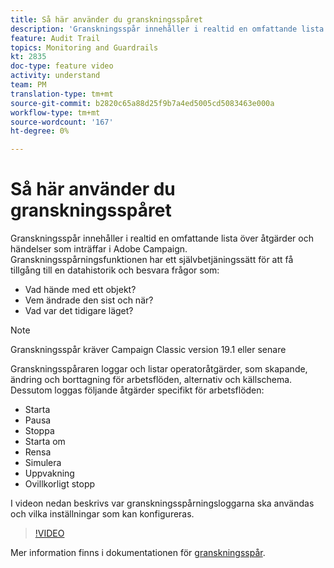 ```yaml
---
title: Så här använder du granskningsspåret
description: 'Granskningsspår innehåller i realtid en omfattande lista över åtgärder och händelser som inträffar i Adobe Campaign. '
feature: Audit Trail
topics: Monitoring and Guardrails
kt: 2835
doc-type: feature video
activity: understand
team: PM
translation-type: tm+mt
source-git-commit: b2820c65a88d25f9b7a4ed5005cd5083463e000a
workflow-type: tm+mt
source-wordcount: '167'
ht-degree: 0%

---
```



# Så här använder du granskningsspåret

Granskningsspår innehåller i realtid en omfattande lista över åtgärder och händelser som inträffar i Adobe Campaign. Granskningsspårningsfunktionen har ett självbetjäningssätt för att få tillgång till en datahistorik och besvara frågor som:

* Vad hände med ett objekt?
* Vem ändrade den sist och när?
* Vad var det tidigare läget?

>[!NOTE]
>
>Granskningsspår kräver Campaign Classic version 19.1 eller senare

Granskningsspåraren loggar och listar operatoråtgärder, som skapande, ändring och borttagning för arbetsflöden, alternativ och källschema. Dessutom loggas följande åtgärder specifikt för arbetsflöden:

* Starta
* Pausa
* Stoppa
* Starta om
* Rensa
* Simulera
* Uppvakning
* Ovillkorligt stopp

I videon nedan beskrivs var granskningsspårningsloggarna ska användas och vilka inställningar som kan konfigureras.

>[!VIDEO](https://video.tv.adobe.com/v/27425?quality=12)

Mer information finns i dokumentationen för [granskningsspår](https://docs.adobe.com/content/help/en/campaign-classic/using/monitoring-campaign-classic/production-procedures/audit-trail.html).
